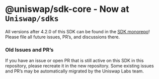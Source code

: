 # @uniswap/sdk-core - Now at `Uniswap/sdks`

All versions after 4.2.0 of this SDK can be found in the [SDK monorepo](https://github.com/Uniswap/sdks/tree/main/sdks/sdk-core)! Please file all future issues, PR’s, and discussions there.

### Old Issues and PR’s

If you have an issue or open PR that is still active on this SDK in this repository, please recreate it in the new repository. Some existing issues and PR’s may be automatically migrated by the Uniswap Labs team.
